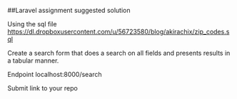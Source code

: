 ##Laravel assignment suggested solution

Using the sql file https://dl.dropboxusercontent.com/u/56723580/blog/akirachix/zip_codes.sql

Create a search form that does a search on all fields and presents results in a tabular manner.



Endpoint localhost:8000/search



Submit link to your repo
